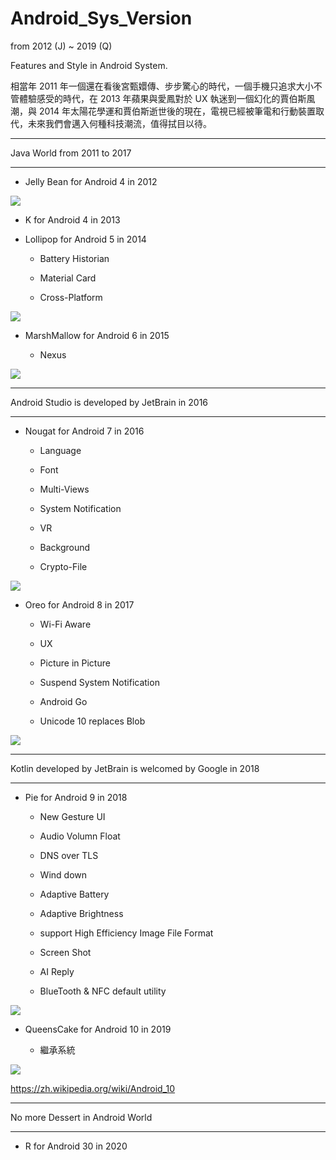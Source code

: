 # Android_Sys_Version
from 2012 (J) ~ 2019 (Q)

Features and Style in Android System.

相當年 2011 年一個還在看後宮甄嬛傳、步步驚心的時代，一個手機只追求大小不管體驗感受的時代，在 2013 年蘋果與愛鳳對於 UX 執迷到一個幻化的賈伯斯風潮，與 2014 年太陽花學運和賈伯斯逝世後的現在，電視已經被筆電和行動裝置取代，未來我們會邁入何種科技潮流，值得拭目以待。

-------------------------------------------------------------

Java World from 2011 to 2017

-------------------------------------------------------------

* Jelly Bean for Android 4 in 2012

![](https://raw.githubusercontent.com/QueenieCplusplus/Android_Sys_Version/main/J_2012(4).png)


* K for Android 4 in 2013

* Lollipop for Android 5 in 2014

  * Battery Historian
  
  * Material Card
  
  * Cross-Platform

![](https://raw.githubusercontent.com/QueenieCplusplus/Android_Sys_Version/main/L_2014(5).png)

* MarshMallow for Android 6 in 2015

  * Nexus

![](https://raw.githubusercontent.com/QueenieCplusplus/Android_Sys_Version/main/M_2015(6).png)

-------------------------------------------------------------

Android Studio is developed by JetBrain in 2016

-------------------------------------------------------------

* Nougat for Android 7 in 2016

  * Language
  
  * Font
  
  * Multi-Views
  
  * System Notification
  
  * VR
  
  * Background
  
  * Crypto-File

![](https://raw.githubusercontent.com/QueenieCplusplus/Android_Sys_Version/main/N_2016(7).png)

* Oreo for Android 8 in 2017

  * Wi-Fi Aware
  
  * UX

  * Picture in Picture

  * Suspend System Notification
  
  * Android Go
  
  * Unicode 10 replaces Blob

![](https://raw.githubusercontent.com/QueenieCplusplus/Android_Sys_Version/main/O_2017(8).png)

-------------------------------------------------------------

Kotlin developed by JetBrain is welcomed by Google in 2018

-------------------------------------------------------------

* Pie for Android 9 in 2018

   * New Gesture UI
   
   * Audio Volumn Float
   
   * DNS over TLS
   
   * Wind down
   
   * Adaptive Battery
   
   * Adaptive Brightness
   
   * support High Efficiency Image File Format
   
   * Screen Shot
   
   * AI Reply
   
   * BlueTooth & NFC default utility

![](https://raw.githubusercontent.com/QueenieCplusplus/Android_Sys_Version/main/P_2018(9).png)

* QueensCake for Android 10 in 2019

  * 繼承系統 

![](https://raw.githubusercontent.com/QueenieCplusplus/Android_Sys_Version/main/Q_2019(10).png)

   https://zh.wikipedia.org/wiki/Android_10

-------------------------------------------------------------

No more Dessert in Android World

-------------------------------------------------------------

* R for Android 30 in 2020
